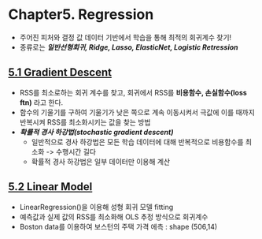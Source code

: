 # Chapter5. Regression
- 주어진 피처와 결정 값 데이터 기반에서 학습을 통해 최적의 회귀계수 찾기!
- 종류로는 ***일반선형회귀, Ridge, Lasso, ElasticNet, Logistic Retression***

## [5.1 Gradient Descent](https://github.com/sohyuniii/Machine-learning/blob/master/5%EC%9E%A5_Regression/5.1%20Gradient%20Descent.ipynb)
- RSS를 최소로하는 회귀 계수를 찾고, 회귀에서 RSS를 **비용함수, 손실함수(loss ftn)** 라고 한다.
- 함수의 기울기를 구하여 기울기가 낮은 쪽으로 계속 이동시켜서 극값에 이를 때까지 반복시켜 RSS를 최소화시키는 값을 찾는 방법
- ***확률적 경사 하강법(stochastic gradient descent)***
  - 일반적으로 경사 하강법은 모든 학습 데이터에 대해 반복적으로 비용함수를 최소화 -> 수행시간 길다
  - 확률적 경사 하강법은 일부 데이터만 이용해 계산

## [5.2 Linear Model](https://github.com/sohyuniii/Machine-learning/blob/master/5%EC%9E%A5_Regression/5.2%20Linear%20Model.ipynb)
- LinearRegression()을 이용해 성형 회귀 모델 fitting
- 예측값과 실제 값의 RSS를 최소화해 OLS 추정 방식으로 회귀계수 
- Boston data를 이용하여 보스턴의 주택 가격 에측 : shape (506,14)

